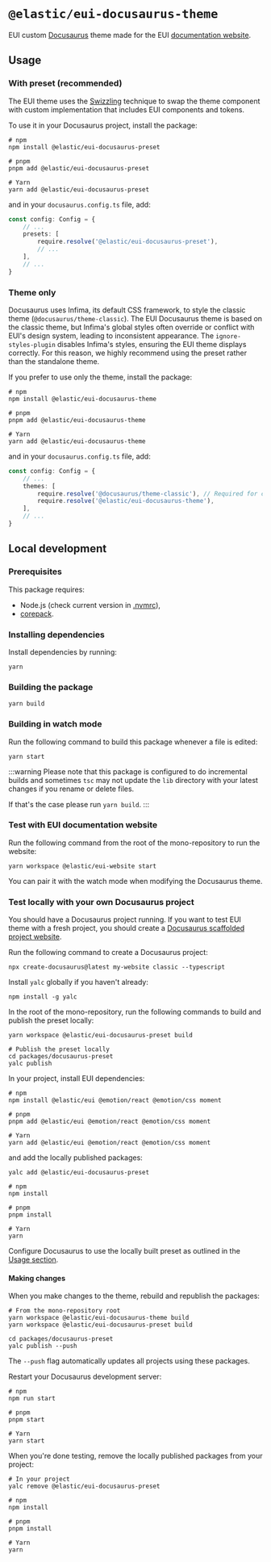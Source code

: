 # `@elastic/eui-docusaurus-theme`

EUI custom [Docusaurus](https://docusaurus.io/) theme made for the EUI [documentation website](https://eui.elastic.co).

## Usage

### With preset (recommended)

The EUI theme uses the [Swizzling](https://docusaurus.io/docs/swizzling/) technique to swap the theme component with custom implementation that includes EUI components and tokens.

To use it in your Docusaurus project, install the package:

```shell
# npm
npm install @elastic/eui-docusaurus-preset

# pnpm
pnpm add @elastic/eui-docusaurus-preset

# Yarn
yarn add @elastic/eui-docusaurus-preset
```

and in your `docusaurus.config.ts` file, add:

```ts
const config: Config = {
    // ...
    presets: [
        require.resolve('@elastic/eui-docusaurus-preset'),
        // ...
    ],
    // ...
}
```

### Theme only

Docusaurus uses Infima, its default CSS framework, to style the classic theme (`@docusaurus/theme-classic`). The EUI Docusaurus theme is based on the classic theme, but Infima's global styles often override or conflict with EUI's design system, leading to inconsistent appearance. The `ignore-styles-plugin` disables Infima's styles, ensuring the EUI theme displays correctly. For this reason, we highly recommend using the preset rather than the standalone theme.

If you prefer to use only the theme, install the package:

```shell
# npm
npm install @elastic/eui-docusaurus-theme

# pnpm
pnpm add @elastic/eui-docusaurus-theme

# Yarn
yarn add @elastic/eui-docusaurus-theme
```

and in your `docusaurus.config.ts` file, add:

```ts
const config: Config = {
    // ...
    themes: [
        require.resolve('@docusaurus/theme-classic'), // Required for compatibility
        require.resolve('@elastic/eui-docusaurus-theme'),
    ],
    // ...
}
```

## Local development

### Prerequisites

This package requires:

- Node.js (check current version in [.nvmrc](../../.nvmrc)),
- [corepack](https://nodejs.org/api/corepack.html).

### Installing dependencies

Install dependencies by running:

```shell
yarn
```

### Building the package

```shell
yarn build
```

### Building in watch mode

Run the following command to build this package whenever a file is edited:

```shell
yarn start
```

:::warning
Please note that this package is configured to do incremental builds and sometimes `tsc` may not update the `lib` directory with your latest changes if you rename or delete files.

If that's the case please run `yarn build`.
:::

### Test with EUI documentation website

Run the following command from the root of the mono-repository to run the website:

```shell
yarn workspace @elastic/eui-website start
```

You can pair it with the watch mode when modifying the Docusaurus theme.

### Test locally with your own Docusaurus project

You should have a Docusaurus project running. If you want to test EUI theme with a fresh project, you should create a [Docusaurus scaffolded project website](https://docusaurus.io/docs/installation).

Run the following command to create a Docusaurus project:

```shell
npx create-docusaurus@latest my-website classic --typescript
```

Install `yalc` globally if you haven't already:

```shell
npm install -g yalc
```

In the root of the mono-repository, run the following commands to build and publish the preset locally:

```shell
yarn workspace @elastic/eui-docusaurus-preset build

# Publish the preset locally
cd packages/docusaurus-preset
yalc publish
```

In your project, install EUI dependencies:

```shell
# npm
npm install @elastic/eui @emotion/react @emotion/css moment

# pnpm
pnpm add @elastic/eui @emotion/react @emotion/css moment

# Yarn
yarn add @elastic/eui @emotion/react @emotion/css moment
```

and add the locally published packages:

```shell
yalc add @elastic/eui-docusaurus-preset

# npm
npm install

# pnpm
pnpm install

# Yarn
yarn
```

Configure Docusaurus to use the locally built preset as outlined in the [Usage section](#usage).

#### Making changes

When you make changes to the theme, rebuild and republish the packages:

```shell
# From the mono-repository root
yarn workspace @elastic/eui-docusaurus-theme build
yarn workspace @elastic/eui-docusaurus-preset build

cd packages/docusaurus-preset  
yalc publish --push
```

The `--push` flag automatically updates all projects using these packages.

Restart your Docusaurus development server:

```shell
# npm
npm run start

# pnpm
pnpm start

# Yarn
yarn start
```

When you're done testing, remove the locally published packages from your project:

```shell
# In your project
yalc remove @elastic/eui-docusaurus-preset

# npm
npm install

# pnpm
pnpm install

# Yarn
yarn
```
